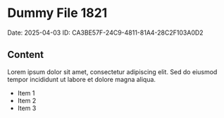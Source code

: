 # Dummy File 1821

Date: 2025-04-03
ID: CA3BE57F-24C9-4811-81A4-28C2F103A0D2

## Content

Lorem ipsum dolor sit amet, consectetur adipiscing elit.
Sed do eiusmod tempor incididunt ut labore et dolore magna aliqua.

* Item 1
* Item 2
* Item 3

